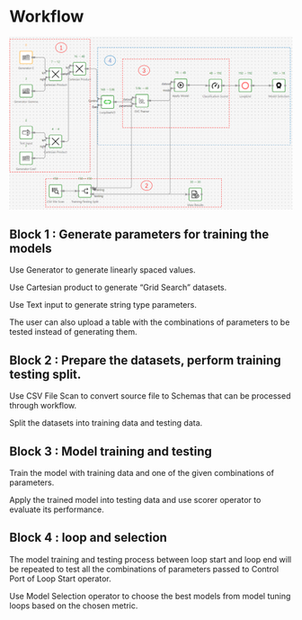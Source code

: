 # Workflow

![benchmarkworkflow](assets/benchmarkworkflow.png)



## Block 1 : Generate parameters for training the models

Use Generator to generate linearly spaced values.  

Use Cartesian product  to generate “Grid Search” datasets.  

Use Text input to generate string type parameters. 

The user can also upload a table with the combinations of parameters to be tested instead of generating them.

## Block 2 : Prepare the datasets, perform training testing split.  

Use CSV File Scan to convert source file to Schemas that can be processed through workflow.

Split the datasets into training data and testing data.  

## Block 3 : Model training and testing 

Train the model with training data and one of the given combinations of parameters.

Apply the trained model into testing data and use scorer operator to evaluate its performance.

## Block 4 : loop and selection

The model training and testing process between loop start and loop end will be repeated to test all the combinations of parameters passed to Control Port of Loop Start operator.

Use Model Selection operator to choose the best models from model tuning loops based on the chosen metric.